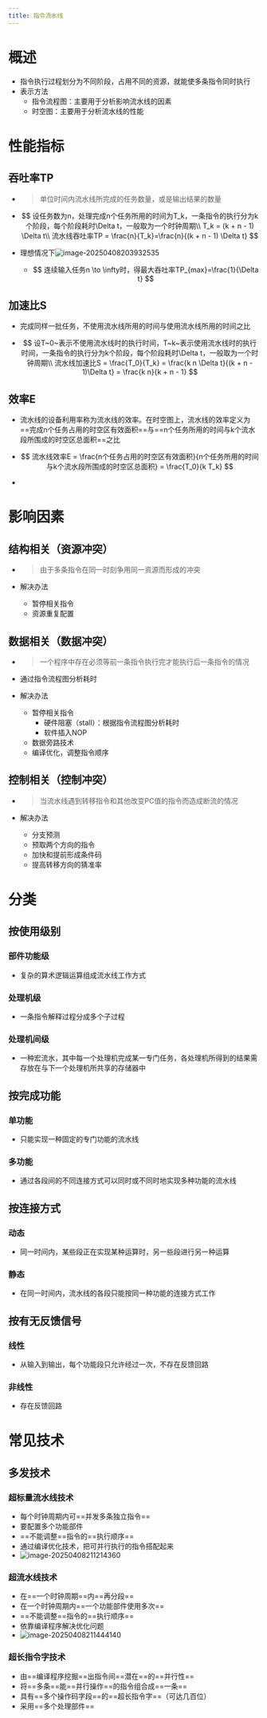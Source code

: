 ```yaml
---
title: 指令流水线
---
```




# 概述

- 指令执行过程划分为不同阶段，占用不同的资源，就能使多条指令同时执行
- 表示方法
  - 指令流程图：主要用于分析影响流水线的因素
  - 时空图：主要用于分析流水线的性能

# 性能指标

## 吞吐率TP

- > 单位时间内流水线所完成的任务数量，或是输出结果的数量

- $$
  设任务数为n，处理完成n个任务所用的时间为T_k，一条指令的执行分为k个阶段，每个阶段耗时\Delta t，一般取为一个时钟周期\\
  T_k = (k + n - 1) \Delta t\\
  流水线吞吐率TP = \frac{n}{T_k}=\frac{n}{(k + n - 1) \Delta t}
  $$

- 理想情况下![image-20250408203932535](./resource/image-20250408203932535.png)

  - $$
    连续输入任务n \to \infty时，得最大吞吐率TP_{max}=\frac{1}{\Delta t}
    $$

## 加速比S

- 完成同样一批任务，不使用流水线所用的时间与使用流水线所用的时间之比

- $$
  设T~0~表示不使用流水线时的执行时间，T~k~表示使用流水线时的执行时间，一条指令的执行分为k个阶段，每个阶段耗时\Delta t，一般取为一个时钟周期\\
  流水线加速比S = \frac{T_0}{T_k} = \frac{k n \Delta t}{(k + n - 1)\Delta t} = \frac{k n}{k + n - 1}
  $$

## 效率E

- 流水线的设备利用率称为流水线的效率。在时空图上，流水线的效率定义为==完成n个任务占用的时空区有效面积==与==n个任务所用的时间与k个流水段所围成的时空区总面积==之比

- $$
  流水线效率E = \frac{n个任务占用的时空区有效面积}{n个任务所用的时间与k个流水段所围成的时空区总面积} = \frac{T_0}{k T_k}
  $$

- 

# 影响因素

## 结构相关（资源冲突）

- > 由于多条指令在同一时刻争用同一资源而形成的冲突

- 解决办法

  - 暂停相关指令
  - 资源重复配置

## 数据相关（数据冲突）

- > 一个程序中存在必须等前一条指令执行完才能执行后一条指令的情况

- 通过指令流程图分析耗时

- 解决办法

  - 暂停相关指令
    - 硬件阻塞（stall）：根据指令流程图分析耗时
    - 软件插入NOP
  - 数据旁路技术
  - 编译优化，调整指令顺序

## 控制相关（控制冲突）

- > 当流水线遇到转移指令和其他改变PC值的指令而造成断流的情况

- 解决办法

  - 分支预测
  - 预取两个方向的指令
  - 加快和提前形成条件码
  - 提高转移方向的猜准率

# 分类

## 按使用级别

### 部件功能级

- 复杂的算术逻辑运算组成流水线工作方式

### 处理机级

- 一条指令解释过程分成多个子过程

### 处理机间级

- 一种宏流水，其中每一个处理机完成某一专门任务，各处理机所得到的结果需存放在与下一个处理机所共享的存储器中

## 按完成功能

### 单功能

- 只能实现一种固定的专门功能的流水线

### 多功能

- 通过各段间的不同连接方式可以同时或不同时地实现多种功能的流水线 

## 按连接方式

### 动态

- 同一时间内，某些段正在实现某种运算时，另一些段进行另一种运算

### 静态

- 在同一时间内，流水线的各段只能按同一种功能的连接方式工作

## 按有无反馈信号

### 线性

- 从输入到输出，每个功能段只允许经过一次，不存在反馈回路

### 非线性

- 存在反馈回路

# 常见技术

## 多发技术

### 超标量流水线技术

- 每个时钟周期内可==并发多条独立指令==
- 要配置多个功能部件
- ==不能调整==指令的==执行顺序==
- 通过编译优化技术，把可并行执行的指令搭配起来
- ![image-20250408211214360](./resource/image-20250408211214360.png)

### 超流水线技术

- 在==一个时钟周期==内==再分段==
- 在一个时钟周期内==一个功能部件使用多次==
- ==不能调整==指令的==执行顺序==
- 依靠编译程序解决优化问题
- ![image-20250408211444140](./resource/image-20250408211444140.png)

### 超长指令字技术

- 由==编译程序挖掘==出指令间==潜在==的==并行性==
- 将==多条==能==并行操作==的指令组合成==一条==
- 具有==多个操作码字段==的==超长指令字==（可达几百位）
- 采用==多个处理部件==
